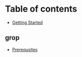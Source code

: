 # Table of contents

* [Getting Started](README.md)

## grop

* [Prerequsites](grop/prerequsites.md)

